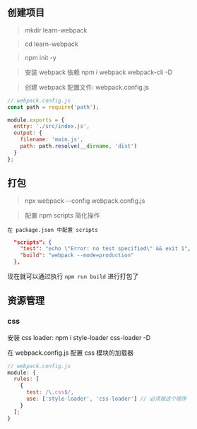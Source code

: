 ## 创建项目

> mkdir learn-webpack

> cd learn-webpack

> npm init -y

> 安装 webpack 依赖 npm i webpack webpack-cli -D

> 创建 webpack 配置文件: webpack.config.js

```js
// webpack.config.js
const path = require('path');

module.exports = {
  entry: './src/index.js',
  output: {
    filename: 'main.js',
    path: path.resolve(__dirname, 'dist')
  }
};
```

## 打包

> npx webpack --config webpack.config.js

> 配置 npm scripts 简化操作

    在 package.json 中配置 scripts

```json
  "scripts": {
    "test": "echo \"Error: no test specified\" && exit 1",
    "build": "webpack --mode=production"
  },
```

现在就可以通过执行 `npm run build` 进行打包了

## 资源管理

### css

安装 css loader: npm i style-loader css-loader -D

在 webpack.config.js 配置 css 模块的加载器

```js
// webpack.config.js
module: {
  rules: [
    {
      test: /\.css$/,
      use: ['style-loader', 'css-loader'] // 必须按这个顺序
    }
  ];
}
```
